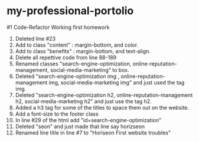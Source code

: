 # my-professional-portolio
#1 Code-Refactor
Working first homework

1. Deleted line #23
2. Add to class "content" : margin-bottom, and color.
3. Add to class "benefits" : margin-bottom, and text-align.
4. Delete all repettive code from line 88-189
5. Renamed classes "search-engine-optimization, online-reputation-management, social-media-marketing" to box.
6. Deleted "search-engine-optimization img , online-reputation-management img, social-media-marketing img" and just used the tag img.
7. Deleted "search-engine-optimization h2, online-reputation-management h2, social-media-marketing h2" and just use the tag h2.
8. Added a h3 tag for some of the titles to space them out on the website.
9. Add a font-size to the footer class
10. In line #29 of the html add "id=search-engine-optimization"
11. Deleted "<span class="seo">seo</span>n" and just made that line say horizseon
12. Renamed line title in line #7 to "Horiseon First website troubles"
